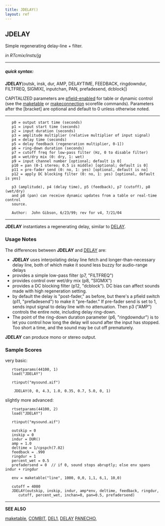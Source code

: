 ```yaml
---
title: JDELAY()
layout: ref
---
```


## JDELAY

Simple regenerating delay-line + filter.

*in RTcmix/insts/jg*  
  

-----

##### quick syntax:

**JDELAY**(outsk, insk, dur, AMP, DELAYTIME, FEEDBACK, ringdowndur,
FILTFREQ, SIGMIX\[, inputchan, PAN, prefadesend, dcblock\])

CAPITALIZED parameters are [pfield-enabled](pfield-enabled.html) for
table or dynamic control (see the
[maketable](../scorefile/maketable-2.html) or
[makeconnection](../scorefile/makeconnection-2.html) scorefile
commands). Parameters after the \[bracket\] are optional and default to
0 unless otherwise noted.

-----

  

``` 
   p0 = output start time (seconds)
   p1 = input start time (seconds)
   p2 = input duration (seconds)
   p3 = amplitude multiplier (relative multiplier of input signal)
   p4 = delay time (seconds)
   p5 = delay feedback (regeneration multiplier, 0-1])
   p6 = ring-down duration (seconds)
   p7 = cutoff freq for low-pass filter (Hz, 0 to disable filter)
   p8 = wet/dry mix (0: dry, 1: wet)
   p9 = input channel number [optional; default is 0]
   p10 = pan (0-1 stereo; 0.5 is middle) [optional; default is 0]
   p11 = pre-fader send (0: no, 1: yes) [optional, default is no]
   p12 = apply DC blocking filter (0: no, 1: yes) [optional, default is yes]
  
   p3 (amplitude), p4 (delay time), p5 (feedback), p7 (cutoff), p8 (wet/dry)
   and p8 (pan) can receive dynamic updates from a table or real-time control
   source.

   Author:  John Gibson, 6/23/99; rev for v4, 7/21/04
```

  

-----

  
**JDELAY** instantiates a regenerating delay, similar to
[DELAY](DELAY.html).

### Usage Notes

The differences between **JDELAY** and [DELAY](DELAY.html) are:

  - **JDELAY** uses interpolating delay line fetch and
    longer-than-necessary delay line, both of which make it sound less
    buzzy for audio-range delays
  - provides a simple low-pass filter (p7, "FILTFREQ")
  - provides control over wet/dry mix (p8, "SIGMIX")
  - provides a DC blocking filter (p12, "dcblock"). DC bias can affect
    sounds made with high regeneration setting.
  - by default the delay is "post-fader," as before, but there's a
    pfield switch (p11, "prefadesend") to make it "pre-fader." If
    pre-fader send is set to 1, sends input signal to delay line with no
    attenuation. Then p3 ("AMP") controls the entire note, including
    delay ring-down.
  - The point of the ring-down duration parameter (p6, "ringdowndur") is
    to let you control how long the delay will sound after the input has
    stopped. Too short a time, and the sound may be cut off prematurely.

**JDELAY** can produce mono or stereo output.

### Sample Scores

very basic:

``` 
   rtsetparams(44100, 1)
   load("JDELAY")

   rtinput("mysound.aif")

    JDELAY(0, 0, 4.3, 1.0, 0.35, 0.7, 5.0, 0, 1)
```

  
  
slightly more advanced:

``` 
   rtsetparams(44100, 2)
   load("JDELAY")
   
   rtinput("mysound.aif")
   
   outskip = 0
   inskip = 0
   indur = DUR()
   amp = 1.0
   deltime = 1/cpspch(7.02)
   feedback = .990
   ringdur = 1
   percent_wet = 0.5
   prefadersend = 0  // if 0, sound stops abruptly; else env spans indur + ringdur
   
   env = maketable("line", 1000, 0,0, 1,1, 6,1, 10,0)
   
   cutoff = 4000
   JDELAY(outskip, inskip, indur, amp*env, deltime, feedback, ringdur,
      cutoff, percent_wet, inchan=0, pan=0.5, prefadersend)
```

  

-----

  
**SEE ALSO**  
  
[maketable](../scorefile/maketable.html), [COMBIT](COMBIT.html),
[DEL1](DEL1.html), [DELAY](DELAY.html) [PANECHO](PANECHO.html),
